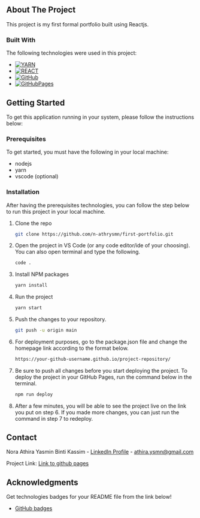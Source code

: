 <!-- ABOUT THE PROJECT -->

## About The Project

This project is my first formal portfolio built using Reactjs.

### Built With

The following technologies were used in this project:

- [![YARN][YARN]][YARN-url]
- [![REACT][REACTJS]][REACT-url]
- [![GitHub][GitHub]][GitHub-url]
- [![GitHubPages][GitHubPages]][GitHub-url]

<!-- GETTING STARTED -->

## Getting Started

To get this application running in your system, please follow the instructions below:

### Prerequisites

To get started, you must have the following in your local machine:

- nodejs
- yarn
- vscode (optional)

### Installation

After having the prerequisites technologies, you can follow the step below to run this project in your local machine.

1. Clone the repo
   ```sh
   git clone https://github.com/n-athrysmn/first-portfolio.git
   ```
2. Open the project in VS Code (or any code editor/ide of your choosing). You can also open terminal and type the following.
   ```sh
   code .
   ```
3. Install NPM packages
   ```sh
   yarn install
   ```
4. Run the project
   ```js
   yarn start
   ```
5. Push the changes to your repository.

   ```sh
   git push -u origin main
   ```

6. For deployment purposes, go to the package.json file and change the homepage link according to the format below.

   ```sh
   https://your-github-username.github.io/project-repository/
   ```

7. Be sure to push all changes before you start deploying the project. To deploy the project in your GitHub Pages, run the command below in the terminal.
   ```sh
   npm run deploy
   ```
8. After a few minutes, you will be able to see the project live on the link you put on step 6. If you made more changes, you can just run the command in step 7 to redeploy.

<!-- CONTACT -->

## Contact

Nora Athira Yasmin Binti Kassim - [LinkedIn Profile](https://www.linkedin.com/in/noraathira/) - athira.ysmn@gmail.com

Project Link: [Link to github pages](https://n-athrysmn.github.io/first-portfolio/)

<!-- ACKNOWLEDGMENTS -->

## Acknowledgments

Get technologies badges for your README file from the link below!

- [GitHub badges](https://github.com/Ileriayo/markdown-badges)

<!-- MARKDOWN LINKS & IMAGES -->
<!-- https://www.markdownguide.org/basic-syntax/#reference-style-links -->

[Mongodb]: https://img.shields.io/badge/MongoDB-%234ea94b.svg?style=for-the-badge&logo=mongodb&logoColor=white
[Mongodb-url]: https://www.mongodb.com/
[GitHub]: https://img.shields.io/badge/github-%23121011.svg?style=for-the-badge&logo=github&logoColor=white
[GitHubPages]: https://img.shields.io/badge/github%20pages-121013?style=for-the-badge&logo=github&logoColor=white
[GitHub-url]: https://github.com/
[YARN]: https://img.shields.io/badge/yarn-%232C8EBB.svg?style=for-the-badge&logo=yarn&logoColor=white
[YARN-url]: https://www.npmjs.com/
[REACTJS]: https://img.shields.io/badge/react-%2320232a.svg?style=for-the-badge&logo=react&logoColor=%2361DAFB
[REACT-url]: https://angular.io/
